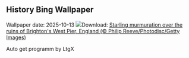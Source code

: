 ## History Bing Wallpaper
Wallpaper date: 2025-10-13
![](https://www.bing.com/th?id=OHR.StarlingBrighton2025_EN-GB5939254897_UHD.jpg&w=1000)Download: [Starling murmuration over the ruins of Brighton's West Pier, England (© Philip Reeve/Photodisc/Getty Images)](https://www.bing.com/th?id=OHR.StarlingBrighton2025_EN-GB5939254897_UHD.jpg)

Auto get programm by LtgX
